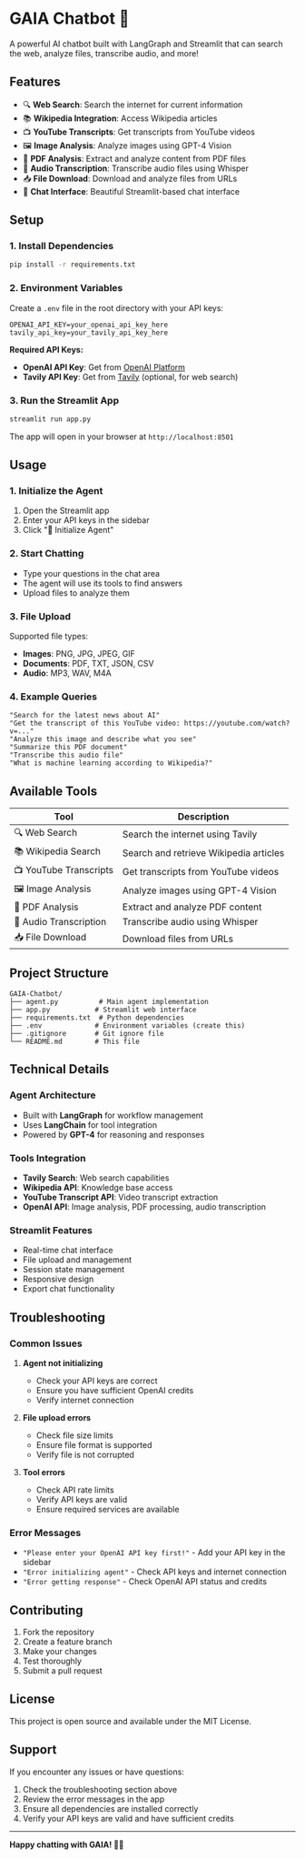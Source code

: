 # GAIA Chatbot 🤖

A powerful AI chatbot built with LangGraph and Streamlit that can search the web, analyze files, transcribe audio, and more!

## Features

- 🔍 **Web Search**: Search the internet for current information
- 📚 **Wikipedia Integration**: Access Wikipedia articles
- 📺 **YouTube Transcripts**: Get transcripts from YouTube videos
- 🖼️ **Image Analysis**: Analyze images using GPT-4 Vision
- 📄 **PDF Analysis**: Extract and analyze content from PDF files
- 🎵 **Audio Transcription**: Transcribe audio files using Whisper
- 📥 **File Download**: Download and analyze files from URLs
- 💬 **Chat Interface**: Beautiful Streamlit-based chat interface

## Setup

### 1. Install Dependencies

```bash
pip install -r requirements.txt
```

### 2. Environment Variables

Create a `.env` file in the root directory with your API keys:

```env
OPENAI_API_KEY=your_openai_api_key_here
tavily_api_key=your_tavily_api_key_here
```

**Required API Keys:**
- **OpenAI API Key**: Get from [OpenAI Platform](https://platform.openai.com/api-keys)
- **Tavily API Key**: Get from [Tavily](https://tavily.com/) (optional, for web search)

### 3. Run the Streamlit App

```bash
streamlit run app.py
```

The app will open in your browser at `http://localhost:8501`

## Usage

### 1. Initialize the Agent
1. Open the Streamlit app
2. Enter your API keys in the sidebar
3. Click "🚀 Initialize Agent"

### 2. Start Chatting
- Type your questions in the chat area
- The agent will use its tools to find answers
- Upload files to analyze them

### 3. File Upload
Supported file types:
- **Images**: PNG, JPG, JPEG, GIF
- **Documents**: PDF, TXT, JSON, CSV
- **Audio**: MP3, WAV, M4A

### 4. Example Queries

```
"Search for the latest news about AI"
"Get the transcript of this YouTube video: https://youtube.com/watch?v=..."
"Analyze this image and describe what you see"
"Summarize this PDF document"
"Transcribe this audio file"
"What is machine learning according to Wikipedia?"
```

## Available Tools

| Tool | Description |
|------|-------------|
| 🔍 Web Search | Search the internet using Tavily |
| 📚 Wikipedia Search | Search and retrieve Wikipedia articles |
| 📺 YouTube Transcripts | Get transcripts from YouTube videos |
| 🖼️ Image Analysis | Analyze images using GPT-4 Vision |
| 📄 PDF Analysis | Extract and analyze PDF content |
| 🎵 Audio Transcription | Transcribe audio using Whisper |
| 📥 File Download | Download files from URLs |

## Project Structure

```
GAIA-Chatbot/
├── agent.py          # Main agent implementation
├── app.py           # Streamlit web interface
├── requirements.txt  # Python dependencies
├── .env             # Environment variables (create this)
├── .gitignore       # Git ignore file
└── README.md        # This file
```

## Technical Details

### Agent Architecture
- Built with **LangGraph** for workflow management
- Uses **LangChain** for tool integration
- Powered by **GPT-4** for reasoning and responses

### Tools Integration
- **Tavily Search**: Web search capabilities
- **Wikipedia API**: Knowledge base access
- **YouTube Transcript API**: Video transcript extraction
- **OpenAI API**: Image analysis, PDF processing, audio transcription

### Streamlit Features
- Real-time chat interface
- File upload and management
- Session state management
- Responsive design
- Export chat functionality

## Troubleshooting

### Common Issues

1. **Agent not initializing**
   - Check your API keys are correct
   - Ensure you have sufficient OpenAI credits
   - Verify internet connection

2. **File upload errors**
   - Check file size limits
   - Ensure file format is supported
   - Verify file is not corrupted

3. **Tool errors**
   - Check API rate limits
   - Verify API keys are valid
   - Ensure required services are available

### Error Messages

- `"Please enter your OpenAI API key first!"` - Add your API key in the sidebar
- `"Error initializing agent"` - Check API keys and internet connection
- `"Error getting response"` - Check OpenAI API status and credits

## Contributing

1. Fork the repository
2. Create a feature branch
3. Make your changes
4. Test thoroughly
5. Submit a pull request

## License

This project is open source and available under the MIT License.

## Support

If you encounter any issues or have questions:
1. Check the troubleshooting section above
2. Review the error messages in the app
3. Ensure all dependencies are installed correctly
4. Verify your API keys are valid and have sufficient credits

---

**Happy chatting with GAIA! 🤖✨** 